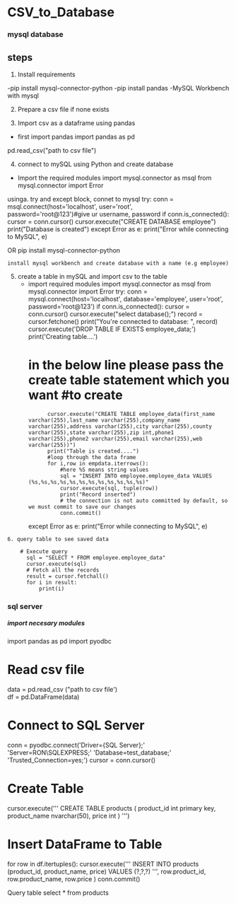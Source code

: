 # CSV_to_Database

### mysql database

## steps
1. Install requirements

-pip install mysql-connector-python
-pip install pandas
-MySQL Workbench with mysql

2. Prepare a csv file if none exists 

3. Import csv as a dataframe using pandas
  - first import pandas
  import pandas as pd
  
 pd.read_csv("path to csv file")
 
4. connect to mySQL using Python and create database
  - Import the required modules
    import mysql.connector as msql
    from mysql.connector import Error
    
 usinga. try and except block, connet to mysql
try:
    conn = msql.connect(host='localhost', user='root',  
                        password='root@123')#give ur username, password
    if conn.is_connected():
        cursor = conn.cursor()
        cursor.execute("CREATE DATABASE employee")
        print("Database is created")
except Error as e:
    print("Error while connecting to MySQL", e)
    
   OR
   pip install mysql-connector-python

    install mysql workbench and create database with a name (e.g employee)
    
  5. create a table in mySQL and import csv to the table
      - import required modules
        import mysql.connector as msql
        from mysql.connector import Error
          try:
              conn = mysql.connect(host='localhost', database='employee', user='root', password='root@123')
              if conn.is_connected():
                  cursor = conn.cursor()
                  cursor.execute("select database();")
                  record = cursor.fetchone()
                  print("You're connected to database: ", record)
                  cursor.execute('DROP TABLE IF EXISTS employee_data;')
                  print('Creating table....')
          # in the below line please pass the create table statement which you want #to create
                  cursor.execute("CREATE TABLE employee_data(first_name varchar(255),last_name varchar(255),company_name varchar(255),address varchar(255),city varchar(255),county varchar(255),state varchar(255),zip int,phone1 varchar(255),phone2 varchar(255),email varchar(255),web varchar(255))")
                  print("Table is created....")
                  #loop through the data frame
                  for i,row in empdata.iterrows():
                      #here %S means string values 
                      sql = "INSERT INTO employee.employee_data VALUES (%s,%s,%s,%s,%s,%s,%s,%s,%s,%s,%s,%s)"
                      cursor.execute(sql, tuple(row))
                      print("Record inserted")
                      # the connection is not auto committed by default, so we must commit to save our changes
                      conn.commit()
          except Error as e:
                      print("Error while connecting to MySQL", e)
                      
    6. query table to see saved data
    
        # Execute query
          sql = "SELECT * FROM employee.employee_data"
          cursor.execute(sql)
          # Fetch all the records
          result = cursor.fetchall()
          for i in result:
              print(i)



### sql server

##### import necesary modules
  import pandas as pd
  import pyodbc

# Read csv file
data = pd.read_csv ("path to csv file')   
df = pd.DataFrame(data)

# Connect to SQL Server
conn = pyodbc.connect('Driver={SQL Server};'
                      'Server=RON\SQLEXPRESS;'
                      'Database=test_database;'
                      'Trusted_Connection=yes;')
cursor = conn.cursor()

# Create Table
cursor.execute('''
		CREATE TABLE products (
			product_id int primary key,
			product_name nvarchar(50),
			price int
			)
               ''')

# Insert DataFrame to Table
for row in df.itertuples():
    cursor.execute('''
                INSERT INTO products (product_id, product_name, price)
                VALUES (?,?,?)
                ''',
                row.product_id, 
                row.product_name,
                row.price
                )
conn.commit()

Query table
select * from products



    
